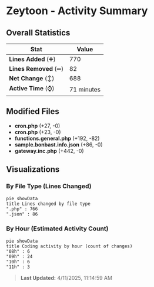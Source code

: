 # Zeytoon - Activity Summary 

## Overall Statistics

| Stat                   | Value                                                             |
| ---------------------- | ----------------------------------------------------------------- |
| **Lines Added** (➕)   | 770                                          |
| **Lines Removed** (➖) | 82                                        |
| **Net Change** (↕)    | 688                |
| **Active Time** (⌚)   | 71 minutes |


## Modified Files
- **cron.php** (+27, -0)
- **cron.php** (+23, -0)
- **functions.general.php** (+192, -82)
- **sample.bonbast.info.json** (+86, -0)
- **gateway.inc.php** (+442, -0)

## Visualizations

### By File Type (Lines Changed)

```mermaid
pie showData
title Lines changed by file type
".php" : 766
".json" : 86
```

### By Hour (Estimated Activity Count)

```mermaid
pie showData
title Coding activity by hour (count of changes)
"08h" : 6
"09h" : 24
"10h" : 6
"11h" : 3
```


> **Last Updated:** 4/11/2025, 11:14:59 AM